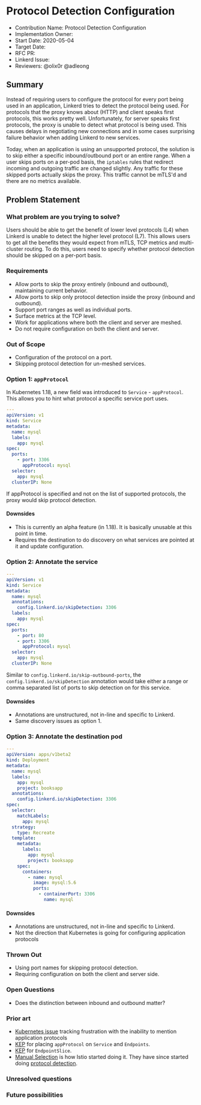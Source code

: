# Protocol Detection Configuration

- Contribution Name: Protocol Detection Configuration
- Implementation Owner:
- Start Date: 2020-05-04
- Target Date:
- RFC PR:
- Linkerd Issue:
- Reviewers: @olix0r @adleong

## Summary

[summary]: #summary

Instead of requiring users to configure the protocol for every port being used
in an application, Linkerd tries to detect the protocol being used. For
protocols that the proxy knows about (HTTP) and client speaks first protocols,
this works pretty well. Unfortunately, for server speaks first protocols, the
proxy is unable to detect what protocol is being used. This causes delays in
negotiating new connections and in some cases surprising failure behavior when
adding Linkerd to new services.

Today, when an application is using an unsupported protocol, the solution is to
skip either a specific inbound/outbound port or an entire range. When a user
skips ports on a per-pod basis, the `iptables` rules that redirect incoming and
outgoing traffic are changed slightly. Any traffic for these skipped ports
actually skips the proxy. This traffic cannot be mTLS'd and there are no metrics
available.

## Problem Statement

[problem-statement]: #problem-statement

### What problem are you trying to solve?

Users should be able to get the benefit of lower level protocols (L4) when
Linkerd is unable to detect the higher level protocol (L7). This allows users to
get all the benefits they would expect from mTLS, TCP metrics and multi-cluster
routing. To do this, users need to specify whether protocol detection should be
skipped on a per-port basis.

### Requirements

- Allow ports to skip the proxy entirely (inbound and outbound), maintaining
  current behavior.
- Allow ports to skip only protocol detection inside the proxy (inbound and
  outbound).
- Support port ranges as well as individual ports.
- Surface metrics at the TCP level.
- Work for applications where both the client and server are meshed.
- Do not require configuration on both the client and server.

### Out of Scope

- Configuration of the protocol on a port.
- Skipping protocol detection for un-meshed services.

### Option 1: `appProtocol`

In Kubernetes 1.18, a new field was introduced to `Service` - `appProtocol`.
This allows you to hint what protocol a specific service port uses.

```yaml
---
apiVersion: v1
kind: Service
metadata:
  name: mysql
  labels:
    app: mysql
spec:
  ports:
    - port: 3306
      appProtocol: mysql
  selector:
    app: mysql
  clusterIP: None
```

If appProtocol is specified and not on the list of supported protocols, the
proxy would skip protocol detection.

#### Downsides

- This is currently an alpha feature (in 1.18). It is basically unusable at this
  point in time.
- Requires the destination to do discovery on what services are pointed at it
  and update configuration.

### Option 2: Annotate the service

```yaml
---
apiVersion: v1
kind: Service
metadata:
  name: mysql
  annotations:
    config.linkerd.io/skipDetection: 3306
  labels:
    app: mysql
spec:
  ports:
    - port: 80
    - port: 3306
      appProtocol: mysql
  selector:
    app: mysql
  clusterIP: None
```

Similar to `config.linkerd.io/skip-outbound-ports`, the
`config.linkerd.io/skipDetection` annotation would take either a range or comma
separated list of ports to skip detection on for this service.

#### Downsides

- Annotations are unstructured, not in-line and specific to Linkerd.
- Same discovery issues as option 1.

### Option 3: Annotate the destination pod

```yaml
---
apiVersion: apps/v1beta2
kind: Deployment
metadata:
  name: mysql
  labels:
    app: mysql
    project: booksapp
  annotations:
    config.linkerd.io/skipDetection: 3306
spec:
  selector:
    matchLabels:
      app: mysql
  strategy:
    type: Recreate
  template:
    metadata:
      labels:
        app: mysql
        project: booksapp
    spec:
      containers:
        - name: mysql
          image: mysql:5.6
          ports:
            - containerPort: 3306
              name: mysql
```

#### Downsides

- Annotations are unstructured, not in-line and specific to Linkerd.
- Not the direction that Kubernetes is going for configuring application
  protocols

### Thrown Out

- Using port names for skipping protocol detection.
- Requiring configuration on both the client and server side.

### Open Questions

- Does the distinction between inbound and outbound matter?

### Prior art

[prior-art]: #prior-art

- [Kubernetes issue](https://github.com/kubernetes/kubernetes/issues/40244)
  tracking frustration with the inability to mention application protocols
- [KEP](https://github.com/kubernetes/enhancements/blob/master/keps/sig-network/20191227-app-protocol.md)
  for placing `appProtocol` on `Service` and `Endpoints`.
- [KEP](https://github.com/kubernetes/enhancements/blob/master/keps/sig-network/20190603-EndpointSlice-API.md)
  for `EndpointSlice`.
- [Manual Selection](https://istio.io/docs/ops/configuration/traffic-management/protocol-selection/)
  is how Istio started doing it. They have since started doing
  [protocol detection](https://istio.io/docs/ops/configuration/traffic-management/protocol-selection/#automatic-protocol-selection).

### Unresolved questions

[unresolved-questions]: #unresolved-questions

### Future possibilities

[future-possibilities]: #future-possibilities
